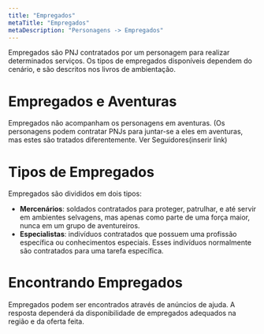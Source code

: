 ```yaml
---
title: "Empregados"
metaTitle: "Empregados"
metaDescription: "Personagens -> Empregados"
---
```


Empregados são PNJ contratados por um personagem para realizar determinados serviços. Os tipos de empregados disponíveis dependem do cenário, e são descritos nos livros de ambientação.

# Empregados e Aventuras
Empregados não acompanham os personagens em aventuras. (Os personagens podem contratar PNJs para juntar-se a eles em aventuras, mas estes são tratados diferentemente. Ver Seguidores(inserir link)

# Tipos de Empregados
Empregados são divididos em dois tipos:
* **Mercenários**: soldados contratados para proteger, patrulhar, e até servir em ambientes selvagens, mas apenas como parte de uma força maior, nunca em um grupo de aventureiros.
* **Especialistas**: indivíduos contratados que possuem uma profissão específica ou conhecimentos especiais. Esses indivíduos normalmente são contratados para uma tarefa específica.

# Encontrando Empregados
Empregados podem ser encontrados através de anúncios de ajuda. A resposta dependerá da disponibilidade de empregados adequados na região e da oferta feita.
